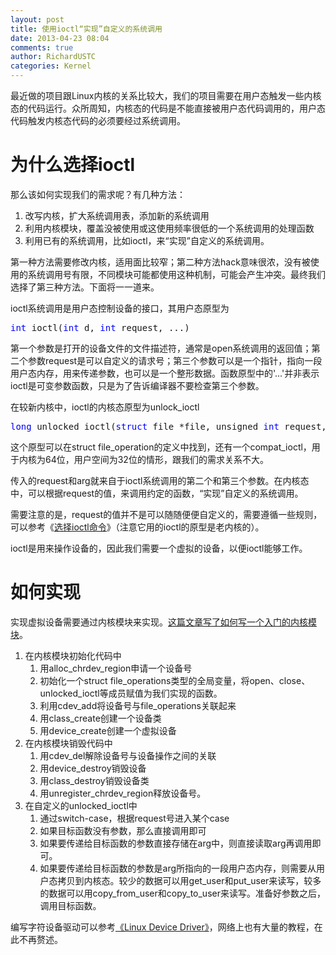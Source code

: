 ```yaml
---
layout: post
title: 使用ioctl“实现”自定义的系统调用
date: 2013-04-23 08:04
comments: true
author: RichardUSTC
categories: Kernel
---
```

<p>最近做的项目跟Linux内核的关系比较大，我们的项目需要在用户态触发一些内核态的代码运行。众所周知，内核态的代码是不能直接被用户态代码调用的，用户态代码触发内核态代码的必须要经过系统调用。</p>
<h1>为什么选择ioctl</h1>
<p>那么该如何实现我们的需求呢？有几种方法：</p>
<ol>
<li>改写内核，扩大系统调用表，添加新的系统调用</li>
<li>利用内核模块，覆盖没被使用或这使用频率很低的一个系统调用的处理函数</li>
<li>利用已有的系统调用，比如ioctl，来&ldquo;实现&rdquo;自定义的系统调用。</li>
</ol>
<p>第一种方法需要修改内核，适用面比较窄；第二种方法hack意味很浓，没有被使用的系统调用号有限，不同模块可能都使用这种机制，可能会产生冲突。最终我们选择了第三种方法。下面将一一道来。</p>
<p>ioctl系统调用是用户态控制设备的接口，其用户态原型为</p>
<div class="cnblogs_code">
<pre><span style="color: #0000ff;">int</span> ioctl(<span style="color: #0000ff;">int</span> d, <span style="color: #0000ff;">int</span> request, ...)</pre>
</div>
<p>第一个参数是打开的设备文件的文件描述符，通常是open系统调用的返回值；第二个参数request是可以自定义的请求号；第三个参数可以是一个指针，指向一段用户态内存，用来传递参数，也可以是一个整形数据。函数原型中的'...'并非表示ioctl是可变参数函数，只是为了告诉编译器不要检查第三个参数。</p>
<p>在较新内核中，ioctl的内核态原型为unlock_ioctl</p>
<div class="cnblogs_code">
<pre><span style="color: #0000ff;">long</span> unlocked_ioctl(<span style="color: #0000ff;">struct</span> file *file, unsigned <span style="color: #0000ff;">int</span> request, unsigned <span style="color: #0000ff;">long</span> arg);</pre>
</div>
<p>这个原型可以在struct file_operation的定义中找到，还有一个compat_ioctl，用于内核为64位，用户空间为32位的情形，跟我们的需求关系不大。</p>
<p>传入的request和arg就来自于ioctl系统调用的第二个和第三个参数。在内核态中，可以根据request的值，来调用约定的函数，&ldquo;实现&rdquo;自定义的系统调用。</p>
<p>需要注意的是，request的值并不是可以随随便便自定义的，需要遵循一些规则，可以参考《<a href="http://oss.org.cn/kernel-book/ldd3/ch06.html#ChoosingtheioctlCommands.sect2" target="_blank">选择ioctl命令</a>》（注意它用的ioctl的原型是老内核的）。</p>
<p>ioctl是用来操作设备的，因此我们需要一个虚拟的设备，以便ioctl能够工作。</p>
<h1>如何实现</h1>
<p>实现虚拟设备需要通过内核模块来实现。<a href="http://blog.csdn.net/alexmahone_xie/article/details/6118881" target="_blank">这篇文章写了如何写一个入门的内核模块</a>。</p>
<ol>
<li>在内核模块初始化代码中<ol>
<li>用alloc_chrdev_region申请一个设备号</li>
<li>初始化一个struct file_operations类型的全局变量，将open、close、unlocked_ioctl等成员赋值为我们实现的函数。</li>
<li>利用cdev_add将设备号与file_operations关联起来</li>
<li>用class_create创建一个设备类</li>
<li>用device_create创建一个虚拟设备</li>
</ol></li>
<li>在内核模块销毁代码中<ol>
<li>用cdev_del解除设备号与设备操作之间的关联</li>
<li>用device_destroy销毁设备</li>
<li>用class_destroy销毁设备类</li>
<li>用unregister_chrdev_region释放设备号。</li>
</ol></li>
<li>在自定义的unlocked_ioctl中<ol>
<li>通过switch-case，根据request号进入某个case</li>
<li>如果目标函数没有参数，那么直接调用即可</li>
<li>如果要传递给目标函数的参数直接存储在arg中，则直接读取arg再调用即可。</li>
<li>如果要传递给目标函数的参数是arg所指向的一段用户态内存，则需要从用户态拷贝到内核态。较少的数据可以用get_user和put_user来读写，较多的数据可以用copy_from_user和copy_to_user来读写。准备好参数之后，调用目标函数。</li>
</ol></li>
</ol>
<p>编写字符设备驱动可以参考<a href="http://oreilly.com/openbook/linuxdrive3/book/">《Linux Device Driver》</a>，网络上也有大量的教程，在此不再赘述。</p>